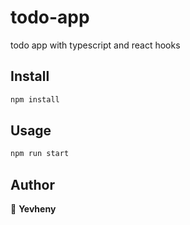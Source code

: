 # todo-app
 todo app with typescript and react hooks


## Install

```sh
npm install
```

## Usage

```sh
npm run start
```


## Author

👤 **Yevheny**